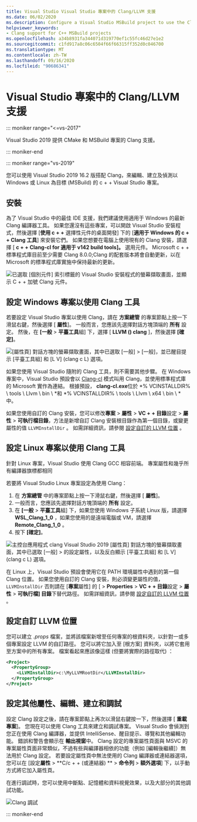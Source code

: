 ```yaml
---
title: Visual Studio Visual Studio 專案中的 Clang/LLVM 支援
ms.date: 06/02/2020
ms.description: Configure a Visual Studio MSBuild project to use the Clang/LLVM toolchain.
helpviewer_keywords:
- Clang support for C++ MSBuild projects
ms.openlocfilehash: a34b8931fa344071d319770ef1c55fc46d27e1e2
ms.sourcegitcommit: c1fd917a8c06c6504f66f66315ff352d0c046700
ms.translationtype: MT
ms.contentlocale: zh-TW
ms.lasthandoff: 09/16/2020
ms.locfileid: "90686341"
---
```

# <a name="clangllvm-support-in-visual-studio-projects"></a>Visual Studio 專案中的 Clang/LLVM 支援

::: moniker range="<=vs-2017"

Visual Studio 2019 提供 CMake 和 MSBuild 專案的 Clang 支援。

::: moniker-end

::: moniker range="vs-2019"

您可以使用 Visual Studio 2019 16.2 版搭配 Clang，來編輯、建立及偵測以 Windows 或 Linux 為目標 (MSBuild) 的 c + + Visual Studio 專案。

## <a name="install"></a>安裝

為了 Visual Studio 中的最佳 IDE 支援，我們建議使用適用于 Windows 的最新 Clang 編譯器工具。 如果您還沒有這些專案，可以開啟 Visual Studio 安裝程式，然後選擇 [**使用 c + +** 選擇性元件的桌面開發] 下的 [**適用于 Windows 的 c + + Clang 工具**] 來安裝它們。 如果您想要在電腦上使用現有的 Clang 安裝，請選擇 [ **c + + Clang-cl for 適用于 v142 build tools]。** 選用元件。 Microsoft c + + 標準程式庫目前至少需要 Clang 8.0.0;Clang 的配套版本將會自動更新，以在 Microsoft 的標準程式庫實施中保持最新的更新。

![已選取 [個別元件] 索引標籤的 Visual Studio 安裝程式的螢幕擷取畫面，並顯示 C + + 加號 Clang 元件。](media/clang-install-vs2019.png)

## <a name="configure-a-windows-project-to-use-clang-tools"></a>設定 Windows 專案以使用 Clang 工具

若要設定 Visual Studio 專案以使用 Clang，請在 **方案總管** 的專案節點上按一下滑鼠右鍵，然後選擇 [ **屬性**]。 一般而言，您應該先選擇對話方塊頂端的 **所有** 設定。 然後，在 **[一般**  >  **平臺工具**組] 下，選擇 [ **LLVM () clang** ]，然後選擇 **[確定]**。

![[屬性頁] 對話方塊的螢幕擷取畫面，其中已選取 [一般] > [一般]，並已醒目提示 [平臺工具組] 和 [L V] (clang c L) 選項。](media/clang-msbuild-prop-page.png)

如果您使用 Visual Studio 隨附的 Clang 工具，則不需要其他步驟。 在 Windows 專案中，Visual Studio 預設會以 [Clang-cl](https://llvm.org/devmtg/2014-04/PDFs/Talks/clang-cl.pdf) 模式叫用 Clang，並使用標準程式庫的 Microsoft 實作為連結。 根據預設， **clang-cl.exe**位於 *% VCINSTALLDIR% \\ tools \\ Llvm \\ bin \\ *和 *% VCINSTALLDIR% \\ tools \\ Llvm \\ x64 \\ bin \\ *中。

如果您使用自訂的 Clang 安裝，您可以修改**專案**  >  **屬性**  >  **VC + + 目錄**設定  >  **屬性**  >  **可執行檔目錄**，方法是新增自訂 Clang 安裝根目錄作為第一個目錄，或變更屬性的值 `LLVMInstallDir` 。 如需詳細資訊，請參閱 [設定自訂的 LLVM 位置](#custom_llvm_location) 。

## <a name="configure-a-linux-project-to-use-clang-tools"></a>設定 Linux 專案以使用 Clang 工具

針對 Linux 專案，Visual Studio 使用 Clang GCC 相容前端。 專案屬性和幾乎所有編譯器旗標都相同

若要將 Visual Studio Linux 專案設定為使用 Clang：

1. 在 **方案總管** 中的專案節點上按一下滑鼠右鍵，然後選擇 [ **屬性**]。
1. 一般而言，您應該先選擇對話方塊頂端的 **所有** 設定。
1. 在 **[一般** > **平臺工具**組] 下，如果您使用 Windows 子系統 Linux 版，請選擇 **WSL_Clang_1_0** ，如果您使用的是遠端電腦或 VM，請選擇 **Remote_Clang_1_0** 。
1. 按下 **[確定]**。

![主控台應用程式 clang Visual Studio 2019 [屬性頁] 對話方塊的螢幕擷取畫面，其中已選取 [一般] > 的設定屬性，以及反白顯示 [平臺工具組] 和 [L V] (clang c L) 選項。](media/clang-msbuild-prop-page.png)

在 Linux 上，Visual Studio 預設會使用它在 PATH 環境屬性中遇到的第一個 Clang 位置。 如果您使用自訂的 Clang 安裝，則必須變更屬性的值， `LLVMInstallDir` 否則請在 [**專案**屬性] 的 [  >  **Properties**  >  **VC + + 目錄**設定  >  **屬性**  >  **可執行檔] 目錄**下替代路徑。 如需詳細資訊，請參閱 [設定自訂的 LLVM 位置](#custom_llvm_location) 。

## <a name="set-a-custom-llvm-location"></a><a name="custom_llvm_location"></a> 設定自訂 LLVM 位置

您可以建立 *.props* 檔案，並將該檔案新增至任何專案的根資料夾，以針對一或多個專案設定 LLVM 的自訂路徑。 您可以將它加入至 [根方案] 資料夾，以將它套用至方案中的所有專案。 檔案看起來應該像這樣 (但要將實際的路徑取代) ：

```xml
<Project>
  <PropertyGroup>
    <LLVMInstallDir>c:\MyLLVMRootDir</LLVMInstallDir>
  </PropertyGroup>
</Project>
```

## <a name="set-additional-properties-edit-build-and-debug"></a>設定其他屬性、編輯、建立和調試

設定 Clang 設定之後，請在專案節點上再次以滑鼠右鍵按一下，然後選擇 [ **重載專案**]。 您現在可以使用 Clang 工具來建立和調試專案。 Visual Studio 會偵測到您正在使用 Clang 編譯器，並提供 IntelliSense、醒目提示、導覽和其他編輯功能。 錯誤和警告會顯示在 **輸出視窗**中。 Clang 設定的專案屬性頁面與 MSVC 的專案屬性頁面非常類似，不過有些與編譯器相依的功能（例如 [編輯後繼續]）無法用於 Clang 設定。 若要設定屬性頁中無法使用的 Clang 編譯器或連結器選項，您可以在 [設定**屬性**  >  **C/c + + (或連結器) **  >  **命令列**  >  **額外選項**] 下，以手動方式將它加入屬性頁。

在進行調試時，您可以使用中斷點、記憶體和資料視覺效果，以及大部分的其他調試功能。  

![Clang 調試](media/clang-debug-msbuild.png)

::: moniker-end
